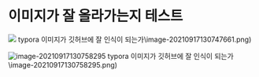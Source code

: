 # 이미지가 잘 올라가는지 테스트

![](C:\all\Git\SelfStudy\(공부) typora 이미지가 깃허브에 잘 인식이 되는가\image-20210917130747661.png)



![image-20210917130758295](C:\all\Git\SelfStudy\(공부) typora 이미지가 깃허브에 잘 인식이 되는가\image-20210917130758295.png)



